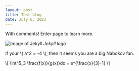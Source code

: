 ```yaml
---
layout: post
title: Test blog
date: July 6, 2023
---
```



With comments! Enter page to learn more.

![Image of Jekyll](https://jekyllrb.com/img/logo-2x.png)
*Jekyll logo*

If your \\( a^2 = -4 \\), then it seems you are a big Nabokov fan.

\\[ \int^5_3 \frac{f(x)}{g(x)}dx = e^{\frac{x}{3}-1} \\]